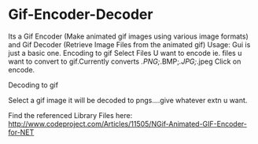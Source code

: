 Gif-Encoder-Decoder
===================

Its a Gif Encoder (Make animated gif images using various image formats) and Gif Decoder (Retrieve Image Files from the animated gif) 
Usage:
Gui is just a basic one.
Encoding to gif
Select Files U want to encode ie. files u want to convert to gif.Currently converts *.PNG;*.BMP;*.JPG;*.jpeg
Click on encode.

Decoding to gif

Select a gif image it will be decoded to pngs....give whatever extn u want.

Find the referenced Library Files here:
http://www.codeproject.com/Articles/11505/NGif-Animated-GIF-Encoder-for-NET
